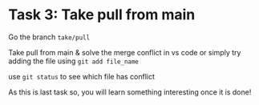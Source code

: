 

# Task 3: Take pull from main

Go the branch `take/pull`

Take pull from main & solve the merge conflict in vs code or simply try adding the file using `git add file_name`

use `git status` to see which file has conflict

As this is last task so, you will learn something interesting once it is done!


